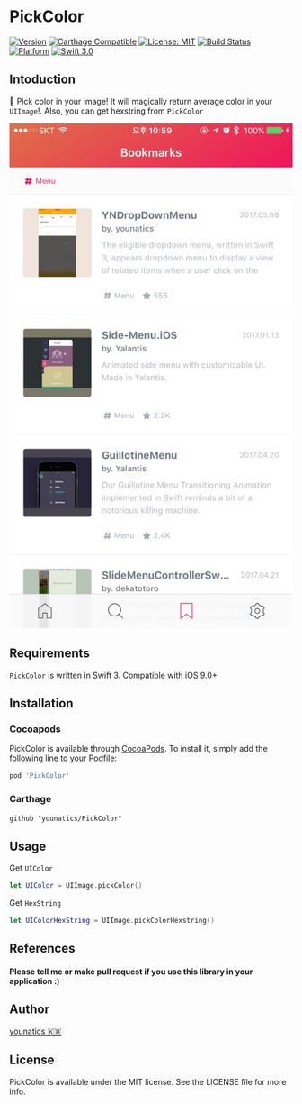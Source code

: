 # PickColor
[![Version](https://img.shields.io/cocoapods/v/PickColor.svg?style=flat)](http://cocoapods.org/pods/PickColor)
[![Carthage Compatible](https://img.shields.io/badge/Carthage-compatible-4BC51D.svg?style=flat)](https://github.com/Carthage/Carthage)
[![License: MIT](https://img.shields.io/badge/license-MIT-blue.svg?style=flat)](https://github.com/younatics/PickColor/blob/master/LICENSE)
[![Build Status](https://travis-ci.org/younatics/PickColor.svg?branch=master)](https://travis-ci.org/younatics/PickColor)
[![Platform](https://img.shields.io/cocoapods/p/PickColor.svg?style=flat)](http://cocoapods.org/pods/PickColor)
[![Swift 3.0](https://img.shields.io/badge/Swift-3.0-orange.svg?style=flat)](https://developer.apple.com/swift/)

## Intoduction
📌 Pick color in your image! It will magically return average color in your `UIImage`!. Also, you can get hexstring from `PickColor`

![demo](Images/demo.jpg)


## Requirements

`PickColor` is written in Swift 3. Compatible with iOS 9.0+

## Installation

### Cocoapods

PickColor is available through [CocoaPods](http://cocoapods.org). To install
it, simply add the following line to your Podfile:

```ruby
pod 'PickColor'
```
### Carthage
```
github "younatics/PickColor"
```
## Usage
Get `UIColor`
```swift
let UIColor = UIImage.pickColor()
```

Get `HexString`
```swift
let UIColorHexString = UIImage.pickColorHexstring()
```

## References
#### Please tell me or make pull request if you use this library in your application :) 

## Author
[younatics 🇰🇷](https://twitter.com/younatics)

## License
PickColor is available under the MIT license. See the LICENSE file for more info.


